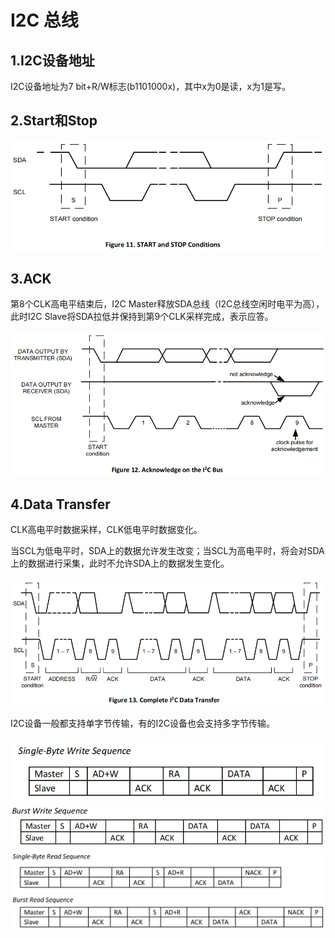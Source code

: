 # I2C 总线

## 1.I2C设备地址

I2C设备地址为7 bit+R/W标志(b1101000x)，其中x为0是读，x为1是写。

## 2.Start和Stop

![](img/i2c/i2c_start_stop.png)

## 3.ACK

第8个CLK高电平结束后，I2C Master释放SDA总线（I2C总线空闲时电平为高），此时I2C Slave将SDA拉低并保持到第9个CLK采样完成，表示应答。

![](img/i2c/i2c_ack.png)

## 4.Data Transfer

CLK高电平时数据采样，CLK低电平时数据变化。

当SCL为低电平时，SDA上的数据允许发生改变；当SCL为高电平时，将会对SDA上的数据进行采集，此时不允许SDA上的数据发生变化。

![](img/i2c/i2c_transfer.png)

I2C设备一般都支持单字节传输，有的I2C设备也会支持多字节传输。

![](img/i2c/i2c_single_byte_write.png)
![](img/i2c/i2c_burst_write.png)
![](img/i2c/i2c_read.png)